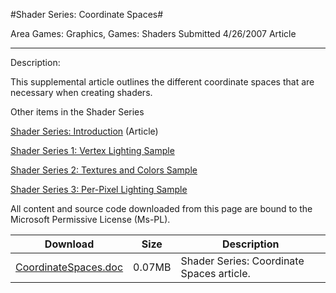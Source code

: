 #Shader Series: Coordinate Spaces#

Area
Games: Graphics, Games: Shaders
Submitted
4/26/2007
Article

---

Description:

This supplemental article outlines the different coordinate spaces that are necessary when creating shaders.

Other items in the Shader Series

[Shader Series: Introduction](https://github.com/kniEngine/XNAGameStudio/tree/main/Samples/Shader-Series-Introduction/) (Article)

[Shader Series 1: Vertex Lighting Sample](https://github.com/kniEngine/XNAGameStudio/tree/main/Samples/Shader-Series-1-Vertex-Lighting/)

[Shader Series 2: Textures and Colors Sample](https://github.com/kniEngine/XNAGameStudio/tree/main/Samples/Shader-Series-2-Textures-and-Colors/)

[Shader Series 3: Per-Pixel Lighting Sample](https://github.com/kniEngine/XNAGameStudio/tree/main/Samples/Shader-Series-3-Per-Pixel-Lighting/)


All content and source code downloaded from this page are bound to the Microsoft Permissive License (Ms-PL).

Download | Size | Description
---|---|---|
[CoordinateSpaces.doc](https://github.com/kniEngine/XNAGameStudio/blob/main/Documents/CoordinateSpaces.docx?raw=true) | 0.07MB | Shader Series: Coordinate Spaces article. 